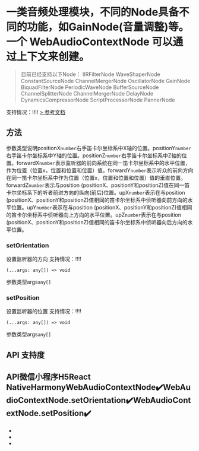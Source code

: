 # 一类音频处理模块，不同的Node具备不同的功能，如GainNode(音量调整)等。一个 WebAudioContextNode 可以通过上下文来创建。
> 目前已经支持以下Node： IIRFilterNode WaveShaperNode ConstantSourceNode ChannelMergerNode OscillatorNode GainNode BiquadFilterNode PeriodicWaveNode BufferSourceNode ChannelSplitterNode ChannelMergerNode DelayNode DynamicsCompressorNode ScriptProcessorNode PannerNode

支持情况：!!!!
[> 参考文档
](https://developers.weixin.qq.com/miniprogram/dev/api/media/audio/WebAudioContextNode.html)
## 方法[​](WebAudioContextNode.html#方法)
参数类型说明positionX`number`右手笛卡尔坐标系中X轴的位置。positionY`number`右手笛卡尔坐标系中Y轴的位置。positionZ`number`右手笛卡尔坐标系中Z轴的位置。forwardX`number`表示监听器的前向系统在同一笛卡尔坐标系中的水平位置，作为位置（位置x，位置和位置和位置）值。forwardY`number`表示听众的前向方向在同一笛卡尔坐标系中作为位置（位置x，位置和位置和位置）值的垂直位置。forwardZ`number`表示与position (positionX、positionY和positionZ)值在同一笛卡尔坐标系下的听者前进方向的纵向(前后)位置。upX`number`表示在与position (positionX、positionY和positionZ)值相同的笛卡尔坐标系中侦听器向前方向的水平位置。upY`number`表示在与position (positionX、positionY和positionZ)值相同的笛卡尔坐标系中侦听器向上方向的水平位置。upZ`number`表示在与position (positionX、positionY和positionZ)值相同的笛卡尔坐标系中侦听器向后方向的水平位置。
### setOrientation[​](WebAudioContextNode.html#setorientation)
设置监听器的方向
支持情况：!!!!
```tsx
(...args: any[]) => void
```
参数类型args`any[]`
### setPosition[​](WebAudioContextNode.html#setposition)
设置监听器的位置
支持情况：!!!!
```tsx
(...args: any[]) => void
```
参数类型args`any[]`
## API 支持度[​](WebAudioContextNode.html#api-支持度)
API微信小程序H5React NativeHarmonyWebAudioContextNode✔️WebAudioContextNode.setOrientation✔️WebAudioContextNode.setPosition✔️
- 

- 
- 

-
